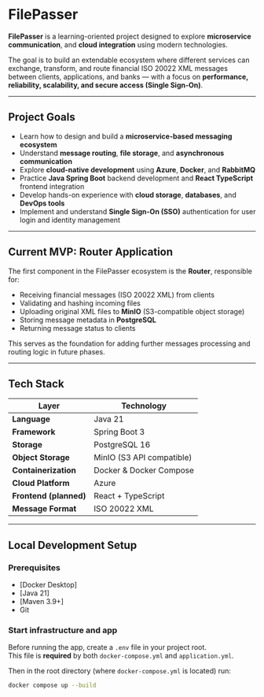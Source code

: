 # FilePasser

**FilePasser** is a learning-oriented project designed to explore **microservice communication**, and **cloud integration** using modern technologies.

The goal is to build an extendable ecosystem where different services can exchange, transform, and route financial ISO 20022 XML messages between clients, applications, and banks — with a focus on **performance, reliability, scalability, and secure access (Single Sign-On)**.

---

## Project Goals

- Learn how to design and build a **microservice-based messaging ecosystem**
- Understand **message routing**, **file storage**, and **asynchronous communication**
- Explore **cloud-native development** using **Azure**, **Docker**, and **RabbitMQ**
- Practice **Java Spring Boot** backend development and **React TypeScript** frontend integration
- Develop hands-on experience with **cloud storage**, **databases**, and **DevOps tools**
- Implement and understand **Single Sign-On (SSO)** authentication for user login and identity management

---

## Current MVP: Router Application

The first component in the FilePasser ecosystem is the **Router**, responsible for:

- Receiving financial messages (ISO 20022 XML) from clients
- Validating and hashing incoming files
- Uploading original XML files to **MinIO** (S3-compatible object storage)
- Storing message metadata in **PostgreSQL**
- Returning message status to clients

This serves as the foundation for adding further messages processing and routing logic in future phases.

---

## Tech Stack

| Layer | Technology |
|-------|------------|
| **Language** | Java 21 |
| **Framework** | Spring Boot 3 |
| **Storage** | PostgreSQL 16 |
| **Object Storage** | MinIO (S3 API compatible) |
| **Containerization** | Docker & Docker Compose |
| **Cloud Platform** | Azure |
| **Frontend (planned)** | React + TypeScript |
| **Message Format** | ISO 20022 XML |

---

## Local Development Setup

### Prerequisites
- [Docker Desktop]
- [Java 21]
- [Maven 3.9+]
- Git

### Start infrastructure and app
Before running the app, create a `.env` file in your project root.  
This file is **required** by both `docker-compose.yml` and `application.yml`.

Then in the root directory (where `docker-compose.yml` is located) run:

```bash
docker compose up --build
